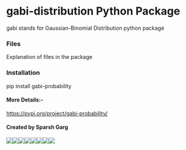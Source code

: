 # gabi-distribution Python Package
gabi stands for Gaussian-Binomial Distribution python package

### Files
Explanation of files in the package

### Installation
pip install gabi-probability

#### More Details:-
https://pypi.org/project/gabi-probability/

#### Created by Sparsh Garg
[![](https://sourcerer.io/fame/sparsh-99/sparsh-99/gabi-Python-Package/images/0)](https://sourcerer.io/fame/sparsh-99/sparsh-99/gabi-Python-Package/links/0)[![](https://sourcerer.io/fame/sparsh-99/sparsh-99/gabi-Python-Package/images/1)](https://sourcerer.io/fame/sparsh-99/sparsh-99/gabi-Python-Package/links/1)[![](https://sourcerer.io/fame/sparsh-99/sparsh-99/gabi-Python-Package/images/2)](https://sourcerer.io/fame/sparsh-99/sparsh-99/gabi-Python-Package/links/2)[![](https://sourcerer.io/fame/sparsh-99/sparsh-99/gabi-Python-Package/images/3)](https://sourcerer.io/fame/sparsh-99/sparsh-99/gabi-Python-Package/links/3)[![](https://sourcerer.io/fame/sparsh-99/sparsh-99/gabi-Python-Package/images/4)](https://sourcerer.io/fame/sparsh-99/sparsh-99/gabi-Python-Package/links/4)[![](https://sourcerer.io/fame/sparsh-99/sparsh-99/gabi-Python-Package/images/5)](https://sourcerer.io/fame/sparsh-99/sparsh-99/gabi-Python-Package/links/5)[![](https://sourcerer.io/fame/sparsh-99/sparsh-99/gabi-Python-Package/images/6)](https://sourcerer.io/fame/sparsh-99/sparsh-99/gabi-Python-Package/links/6)[![](https://sourcerer.io/fame/sparsh-99/sparsh-99/gabi-Python-Package/images/7)](https://sourcerer.io/fame/sparsh-99/sparsh-99/gabi-Python-Package/links/7)

